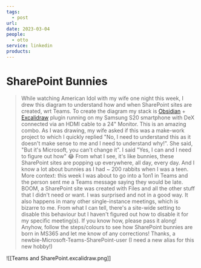 ```yaml
---
tags:
  - post
url: 
date: 2023-03-04
people:
  - otto
service: linkedin
products:
---
```


# SharePoint Bunnies

> While watching American Idol with my wife one night this week, I drew this diagram to understand how and when SharePoint sites are created, wrt Teams. To create the diagram my stack is [Obsidian](https://www.linkedin.com/company/obsidianmd/) + [Excalidraw](https://www.linkedin.com/company/excalidraw/) plugin running on my Samsung S20 smartphone with DeX connected via an HDMI cable to a 24" Monitor. This is an amazing combo. As I was drawing, my wife asked if this was a make-work project to which I quickly replied "No, I need to understand this as it doesn't make sense to me and I need to understand why!". She said, "But it's Microsoft, you can't change it". I said "Yes, I can and I need to figure out how" 😂 From what I see, it's like bunnies, these SharePoint sites are popping up everywhere, all day, every day. And I know a lot about bunnies as I had ~ 200 rabbits when I was a teen. More context: this week I was about to go into a 1on1 in Teams and the person sent me a Teams message saying they would be late. BOOM, a SharePoint site was created with Files and all the other stuff that I didn't need or want. I was surprised and not in a good way. It also happens in many other single-instance meetings, which is bizarre to me. From what I can tell, there's a site-wide setting to disable this behaviour but I haven't figured out how to disable it for my specific meeting(s). If you know how, please pass it along! Anyhow, follow the steps/colours to see how SharePoint bunnies are born in MS365 and let me know of any corrections! Thanks, a newbie-Microsoft-Teams-SharePoint-user (I need a new alias for this new hobby!)

![[Teams and SharePoint.excalidraw.png]]